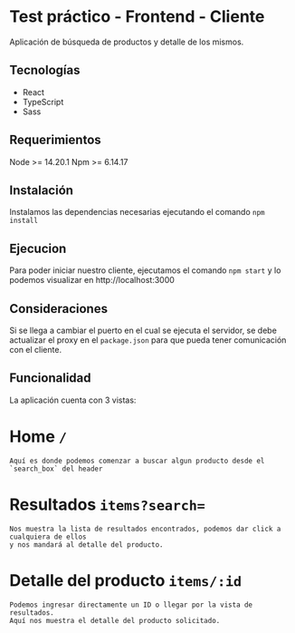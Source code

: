 # Test práctico - Frontend - Cliente
  Aplicación de búsqueda de productos y detalle de los mismos.

## Tecnologías
  - React
  - TypeScript
  - Sass
## Requerimientos
  Node >= 14.20.1
  Npm >= 6.14.17

## Instalación
  Instalamos las dependencias necesarias ejecutando el comando 
  `npm install`

## Ejecucion 
  Para poder iniciar nuestro cliente, ejecutamos el comando `npm start`
  y lo podemos visualizar en http://localhost:3000

## Consideraciones 
  Si se llega a cambiar el puerto en el cual se ejecuta el servidor, se debe actualizar
  el proxy en el `package.json` para que pueda tener comunicación con el cliente.

## Funcionalidad
  La aplicación cuenta con 3 vistas:

  # Home `/`
    Aquí es donde podemos comenzar a buscar algun producto desde el `search_box` del header

  # Resultados `items?search=`
    Nos muestra la lista de resultados encontrados, podemos dar click a cualquiera de ellos
    y nos mandará al detalle del producto.

  # Detalle del producto `items/:id`
    Podemos ingresar directamente un ID o llegar por la vista de resultados.
    Aquí nos muestra el detalle del producto solicitado.
